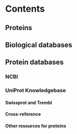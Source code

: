 # Contents

## Proteins

## Biological databases

## Protein databases

### NCBI

### UniProt Knowledgebase
#### Swissprot and Trembl
#### Cross-reference
#### Other resources for proteins



